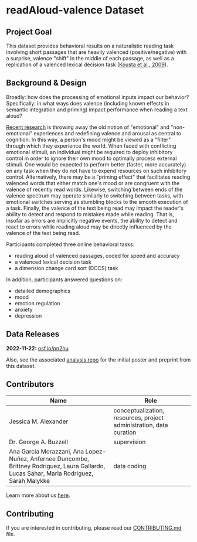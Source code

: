 # readAloud-valence Dataset

## Project Goal
This dataset provides behavioral results on a naturalistic reading task involving short passages that are heavily valenced (positive/negative) with a surprise, valence "shift" in the middle of each passage, as well as a replication of a valenced lexical decision task ([Kousta et al., 2009](https://pubmed.ncbi.nlm.nih.gov/19591976/)).


## Background & Design
Broadly: how does the processing of emotional inputs impact our behavior? Specifically: in what ways does valence (including known effects in semantic integration and priming) impact performance when reading a text aloud?

[Recent research](https://journals.sagepub.com/doi/pdf/10.1177/0963721419831992) is throwing away the old notion of "emotional" and "non-emotional" experiences and redefining valence and arousal as central to cognition. In this way, a person's mood might be viewed as a "filter" through which they experience the world.  When faced with conflicting emotional stimuli, an individual might be required to deploy inhibitory control in order to ignore their own mood to optimally process external stimuli.  One would be expected to perform better (faster, more accurately) on any task when they do not have to expend resources on such inhibitory control. Alternatively, there may be a "priming effect" that facilitates reading valenced words that either match one's mood or are congruent with the valence of recently read words. Likewise, switching between ends of the valence spectrum may operate similarly to switching between tasks, with emotional switches serving as stumbling blocks to the smooth execution of a task.  Finally, the valence of the text being read may impact the reader's ability to detect and respond to mistakes made while reading.  That is, insofar as errors are implicitly negative events, the ability to detect and react to errors while reading aloud may be directly influenced by the valence of the text being read.

Participants completed three online behavioral tasks:
* reading aloud of valenced passages, coded for speed and accuracy
* a valenced lexical decision task
* a dimension change card sort (DCCS) task

In addition, participants answered questions on:
* detailed demographics
* mood
* emotion regulation
* anxiety
* depression


## Data Releases
**2022-11-22:** [osf.io/pn2hu](https://osf.io/pn2hu/)

Also, see the associated [analysis repo](https://github.com/NDCLab/readAloud-valence-alpha) for the initial poster and preprint from this dataset.


## Contributors
| Name | Role |
| ---  | ---  |
| Jessica M. Alexander | conceptualization, resources, project administration, data curation |
| Dr. George A. Buzzell | supervision |
| Ana García Morazzani, Ana Lopez-Nuñez, Anfernee Duncombe, Brittney Rodriguez, Laura Gallardo, Lucas Sahar, Maria Rodriguez, Sarah Malykke | data coding |

Learn more about us [here](https://www.ndclab.com/people).

## Contributing
If you are interested in contributing, please read our [CONTRIBUTING.md](CONTRIBUTING.md) file.
